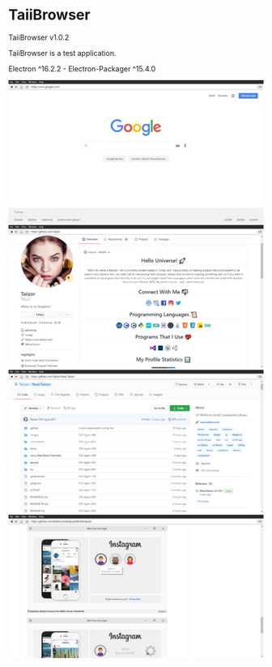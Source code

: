 # TaiiBrowser
  <p>TaiiBrowser v1.0.2</p>
  <p>TaiiBrowser is a test application.</p>
  <p>Electron ^16.2.2 - Electron-Packager ^15.4.0</p>
  <img src=".screenshots/UI_1.png" />
  <img src=".screenshots/UI_2.png" />
  <img src=".screenshots/UI_3.png" />
  <img src=".screenshots/UI_4.png" />